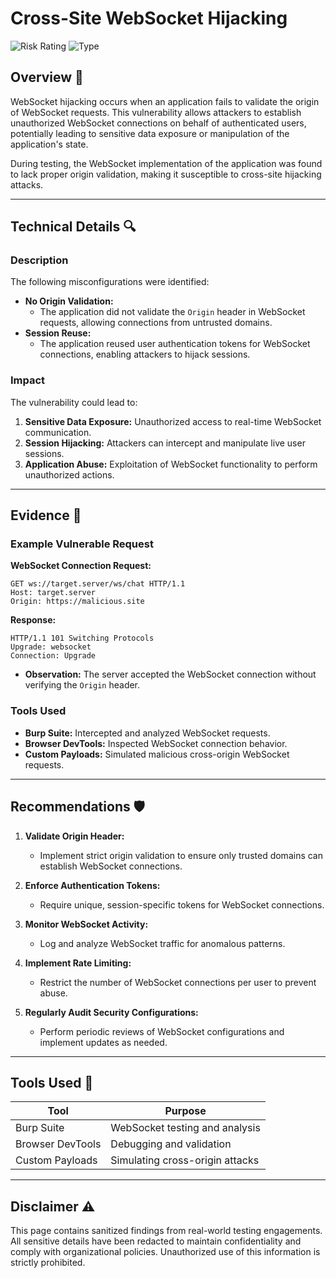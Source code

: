 # Cross-Site WebSocket Hijacking

![Risk Rating](https://img.shields.io/badge/Risk-High-red) ![Type](https://img.shields.io/badge/Type-Misconfiguration-blue)

## Overview 📖
WebSocket hijacking occurs when an application fails to validate the origin of WebSocket requests. This vulnerability allows attackers to establish unauthorized WebSocket connections on behalf of authenticated users, potentially leading to sensitive data exposure or manipulation of the application's state.

During testing, the WebSocket implementation of the application was found to lack proper origin validation, making it susceptible to cross-site hijacking attacks.

---

## Technical Details 🔍

### Description
The following misconfigurations were identified:
- **No Origin Validation:**
  - The application did not validate the `Origin` header in WebSocket requests, allowing connections from untrusted domains.
- **Session Reuse:**
  - The application reused user authentication tokens for WebSocket connections, enabling attackers to hijack sessions.

### Impact
The vulnerability could lead to:
1. **Sensitive Data Exposure:** Unauthorized access to real-time WebSocket communication.
2. **Session Hijacking:** Attackers can intercept and manipulate live user sessions.
3. **Application Abuse:** Exploitation of WebSocket functionality to perform unauthorized actions.

---

## Evidence 📂

### Example Vulnerable Request
**WebSocket Connection Request:**
```http
GET ws://target.server/ws/chat HTTP/1.1
Host: target.server
Origin: https://malicious.site

```
**Response:**
```http
HTTP/1.1 101 Switching Protocols
Upgrade: websocket
Connection: Upgrade
```
- **Observation:** The server accepted the WebSocket connection without verifying the `Origin` header.

### Tools Used
- **Burp Suite:** Intercepted and analyzed WebSocket requests.
- **Browser DevTools:** Inspected WebSocket connection behavior.
- **Custom Payloads:** Simulated malicious cross-origin WebSocket requests.

---

## Recommendations 🛡️

1. **Validate Origin Header:**
   - Implement strict origin validation to ensure only trusted domains can establish WebSocket connections.

2. **Enforce Authentication Tokens:**
   - Require unique, session-specific tokens for WebSocket connections.

3. **Monitor WebSocket Activity:**
   - Log and analyze WebSocket traffic for anomalous patterns.

4. **Implement Rate Limiting:**
   - Restrict the number of WebSocket connections per user to prevent abuse.

5. **Regularly Audit Security Configurations:**
   - Perform periodic reviews of WebSocket configurations and implement updates as needed.

---

## Tools Used 🔧
| Tool            | Purpose                              |
|-----------------|--------------------------------------|
| Burp Suite      | WebSocket testing and analysis       |
| Browser DevTools| Debugging and validation             |
| Custom Payloads | Simulating cross-origin attacks      |

---

## Disclaimer ⚠️
This page contains sanitized findings from real-world testing engagements. All sensitive details have been redacted to maintain confidentiality and comply with organizational policies. Unauthorized use of this information is strictly prohibited.
